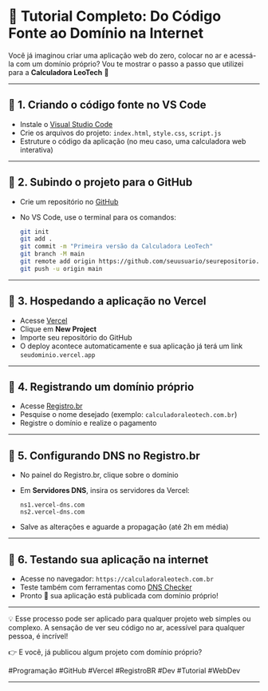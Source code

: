# 🚀 Tutorial Completo: Do Código Fonte ao Domínio na Internet

Você já imaginou criar uma aplicação web do zero, colocar no ar e acessá-la com um domínio próprio?
Vou te mostrar o passo a passo que utilizei para a **Calculadora LeoTech** 🧮

---

## 🔹 1. Criando o código fonte no VS Code

* Instale o [Visual Studio Code](https://code.visualstudio.com/)
* Crie os arquivos do projeto: `index.html`, `style.css`, `script.js`
* Estruture o código da aplicação (no meu caso, uma calculadora web interativa)

---

## 🔹 2. Subindo o projeto para o GitHub

* Crie um repositório no [GitHub](https://github.com/)
* No VS Code, use o terminal para os comandos:

  ```bash
  git init
  git add .
  git commit -m "Primeira versão da Calculadora LeoTech"
  git branch -M main
  git remote add origin https://github.com/seuusuario/seurepositorio.git
  git push -u origin main
  ```

---

## 🔹 3. Hospedando a aplicação no Vercel

* Acesse [Vercel](https://vercel.com/)
* Clique em **New Project**
* Importe seu repositório do GitHub
* O deploy acontece automaticamente e sua aplicação já terá um link `seudominio.vercel.app`

---

## 🔹 4. Registrando um domínio próprio

* Acesse [Registro.br](https://registro.br)
* Pesquise o nome desejado (exemplo: `calculadoraleotech.com.br`)
* Registre o domínio e realize o pagamento

---

## 🔹 5. Configurando DNS no Registro.br

* No painel do Registro.br, clique sobre o domínio
* Em **Servidores DNS**, insira os servidores da Vercel:

  ```
  ns1.vercel-dns.com
  ns2.vercel-dns.com
  ```
* Salve as alterações e aguarde a propagação (até 2h em média)

---

## 🔹 6. Testando sua aplicação na internet

* Acesse no navegador: `https://calculadoraleotech.com.br`
* Teste também com ferramentas como [DNS Checker](https://dnschecker.org)
* Pronto 🎉 sua aplicação está publicada com domínio próprio!

---

💡 Esse processo pode ser aplicado para qualquer projeto web simples ou complexo.
A sensação de ver seu código no ar, acessível para qualquer pessoa, é incrível!

👉 E você, já publicou algum projeto com domínio próprio?

\#Programação #GitHub #Vercel #RegistroBR #Dev #Tutorial #WebDev

---

